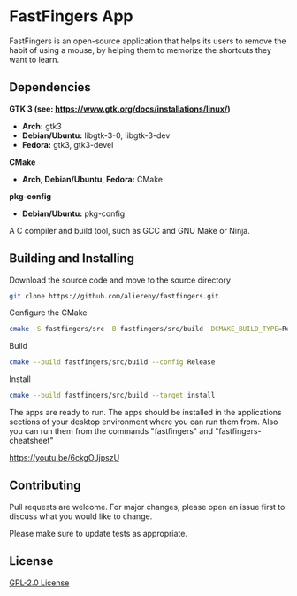 # FastFingers App

FastFingers is an open-source application that helps its users to remove the habit of using a mouse, by helping them to memorize the shortcuts they want to learn.

## Dependencies
**GTK 3 (see: https://www.gtk.org/docs/installations/linux/)**   
  * **Arch:** gtk3
  * **Debian/Ubuntu:** libgtk-3-0, libgtk-3-dev 
  * **Fedora:** gtk3, gtk3-devel

**CMake**   
  * **Arch, Debian/Ubuntu, Fedora:** CMake

**pkg-config**
  * **Debian/Ubuntu:** pkg-config

A C compiler and build tool, such as GCC and GNU Make or Ninja.

## Building and Installing

Download the source code and move to the source directory

```bash
git clone https://github.com/aliereny/fastfingers.git
```
Configure the CMake

```bash
cmake -S fastfingers/src -B fastfingers/src/build -DCMAKE_BUILD_TYPE=Release
```

Build

```bash
cmake --build fastfingers/src/build --config Release
```

Install

```bash
cmake --build fastfingers/src/build --target install
```

The apps are ready to run. The apps should be installed in the applications sections of your desktop environment where you can run them from. Also you can run them from the commands "fastfingers" and "fastfingers-cheatsheet"

https://youtu.be/6ckgOJjpszU

## Contributing
Pull requests are welcome. For major changes, please open an issue first to discuss what you would like to change.

Please make sure to update tests as appropriate.

## License
[GPL-2.0 License](https://github.com/CCExtractor/fastfingers/blob/main/LICENSE)
